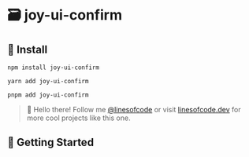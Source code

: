 # 🗃️ joy-ui-confirm

## 📡 Install

```console
npm install joy-ui-confirm

yarn add joy-ui-confirm

pnpm add joy-ui-confirm
```

> 👋 Hello there! Follow me [@linesofcode](https://twitter.com/linesofcode) or visit [linesofcode.dev](https://linesofcode.dev) for more cool projects like this one.

## 🚀 Getting Started

<!-- TSDOC_START -->

<!-- TSDOC_END -->
